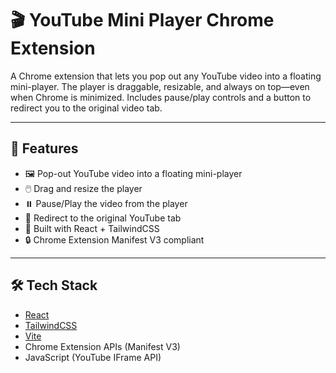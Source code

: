 # 🎬 YouTube Mini Player Chrome Extension

A Chrome extension that lets you pop out any YouTube video into a floating mini-player. The player is draggable, resizable, and always on top—even when Chrome is minimized. Includes pause/play controls and a button to redirect you to the original video tab.

---

## 🚀 Features

- 🖼️ Pop-out YouTube video into a floating mini-player
- 🖱️ Drag and resize the player
- ⏸️ Pause/Play the video from the player
- 🔁 Redirect to the original YouTube tab
- 🧩 Built with React + TailwindCSS
- 🔒 Chrome Extension Manifest V3 compliant

---

## 🛠️ Tech Stack

- [React](https://reactjs.org/)
- [TailwindCSS](https://tailwindcss.com/)
- [Vite](https://vitejs.dev/)
- Chrome Extension APIs (Manifest V3)
- JavaScript (YouTube IFrame API)


